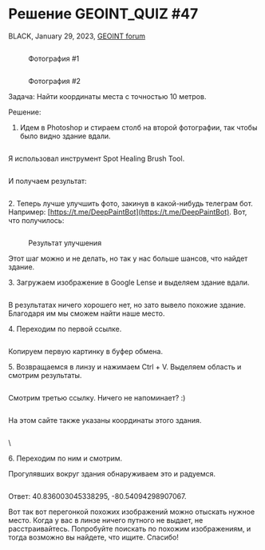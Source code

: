 # Решение GEOINT\_QUIZ #47

BLACK, January 29, 2023, [GEOINT forum](https://t.me/geoint/10981)

<figure><img src="https://telegra.ph/file/fa7b6006bfe305a32d7aa.jpg" alt=""><figcaption><p>Фотография #1</p></figcaption></figure>

<figure><img src="https://telegra.ph/file/0c4b61d55425625c646d8.jpg" alt=""><figcaption><p>Фотография #2</p></figcaption></figure>

Задача: Найти координаты места с точностью 10 метров.

Решение:

1. Идем в Photoshop и стираем столб на второй фотографии, так чтобы было видно здание вдали.

<figure><img src="https://telegra.ph/file/b914f372b6ad9d8a1487a.png" alt=""><figcaption></figcaption></figure>

Я использовал инструмент Spot Healing Brush Tool.

<figure><img src="https://telegra.ph/file/3150d9bf2af9eb7147c95.png" alt=""><figcaption></figcaption></figure>

И получаем результат:

<figure><img src="https://telegra.ph/file/51cfaea8df4697f7ce5e5.jpg" alt=""><figcaption></figcaption></figure>

2\. Теперь лучше улучшить фото, закинув в какой-нибудь телеграм бот. Например: [https://t.me/DeepPaintBot](https://t.me/DeepPaintBot). Вот, что получилось:

<figure><img src="https://telegra.ph/file/402db99d72a8063c0984a.jpg" alt=""><figcaption><p>Результат улучшения</p></figcaption></figure>

Этот шаг можно и не делать, но так у нас больше шансов, что найдет здание.

3\. Загружаем изображение в Google Lense и выделяем здание вдали.

<figure><img src="https://telegra.ph/file/b3a9f43a8e826370347f4.png" alt=""><figcaption></figcaption></figure>

В результатах ничего хорошего нет, но зато вывело похожие здание. Благодаря им мы сможем найти наше место.

4\. Переходим по первой ссылке.

<figure><img src="https://telegra.ph/file/b7377998cfbbf2f67420e.png" alt=""><figcaption></figcaption></figure>

Копируем первую картинку в буфер обмена.

5\. Возвращаемся в линзу и нажимаем Ctrl + V. Выделяем область и смотрим результаты.

<figure><img src="https://telegra.ph/file/52c3286749e570b66654d.png" alt=""><figcaption></figcaption></figure>

Смотрим третью ссылку. Ничего не напоминает? :)

<figure><img src="https://telegra.ph/file/92f29127be806dc0a2711.png" alt=""><figcaption></figcaption></figure>

На этом сайте также указаны координаты этого здания.

<figure><img src="https://telegra.ph/file/bd1e1f1acaa10b7db63ec.png" alt=""><figcaption></figcaption></figure>

\


6\. Переходим по ним и смотрим.

Прогулявших вокруг здания обнаруживаем это и радуемся.

<figure><img src="https://telegra.ph/file/23138ede87953716bbaaa.png" alt=""><figcaption></figcaption></figure>

Ответ: 40.836003045338295, -80.54094298907067.

Вот так вот перегонкой похожих изображений можно отыскать нужное место. Когда у вас в линзе ничего путного не выдает, не расстраивайтесь. Попробуйте поискать по похожим изображениям, и тогда возможно вы найдете, что ищите. Спасибо!
